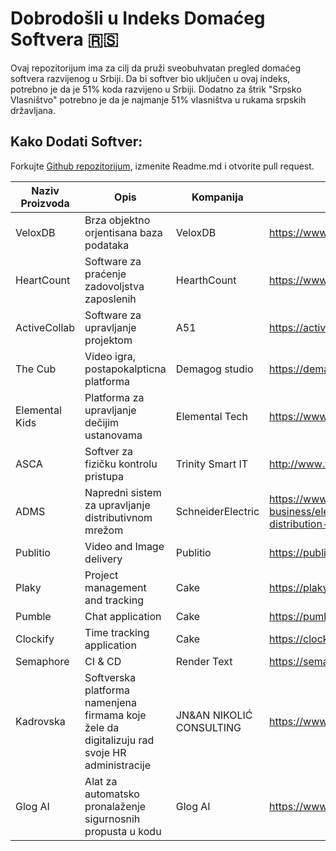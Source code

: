 # Dobrodošli u Indeks Domaćeg Softvera 🇷🇸

Ovaj repozitorijum ima za cilj da pruži sveobuhvatan pregled domaćeg softvera razvijenog u Srbiji. Da bi softver bio uključen u ovaj indeks, potrebno je da je 51% koda razvijeno u Srbiji.
Dodatno za štrik "Srpsko Vlasništvo" potrebno je da je najmanje 51% vlasništva u rukama srpskih državljana.

## Kako Dodati Softver:
Forkujte [Github repozitorijum](https://github.com/defufna/srpski_softver), izmenite Readme.md i otvorite pull request.

| Naziv Proizvoda | Opis | Kompanija | Veb stranica | Industrija | Srpsko Vlasništvo |
|--------------------------|------|---------------------|----------|-----------------------|-------------------|
|VeloxDB|Brza objektno orjentisana baza podataka|VeloxDB|<https://www.vlxdb.com>|Database|✔️|
|HeartCount|Software za praćenje zadovoljstva zaposlenih|HearthCount|<https://www.heartcount.com/>|HR|✔️|
|ActiveCollab|Software za upravljanje projektom|A51|<https://activecollab.com/>|Menadžment|✔️|
|The Cub|Video igra, postapokalpticna platforma|Demagog studio|<https://demagogstudio.com/The-Cub>|Video igra|✔️|
|Elemental Kids|Platforma za upravljanje dečijim ustanovama|Elemental Tech|<https://www.elemental-kids.com/>|Obrazovanje|✔️|
|ASCA|Softver za fizičku kontrolu pristupa|Trinity Smart IT|<http://www.trinitysmartit.com/products/asca/>|Physical security|✔️|
|ADMS|Napredni sistem za upravljanje distributivnom mrežom|SchneiderElectric|<https://www.se.com/rs/sr/work/solutions/for-business/electric-utilities/advanced-distribution-management-system-adms/>|Energy||
|Publitio|Video and Image delivery|Publitio|<https://publit.io/>|Media|✔️|
|Plaky|Project management and tracking|Cake|<https://plaky.com/>|Media||
|Pumble|Chat application|Cake|<https://pumble.com/>|Media||
|Clockify|Time tracking application|Cake|<https://clockify.me/>|Media||
|Semaphore|CI & CD|Render Text|<https://semaphoreci.com/>|Tehnology||
|Kadrovska|Softverska platforma namenjena firmama koje žele da digitalizuju rad svoje HR administracije|JN&AN NIKOLIĆ CONSULTING|<https://www.kadrovska.app/>|HR|✔️|
|Glog AI|Alat za automatsko pronalaženje sigurnosnih propusta u kodu|Glog AI|<https://www.glog.ai>)|Software security|✔️|
